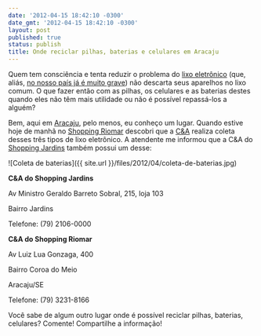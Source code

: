 ```yaml
---
date: '2012-04-15 18:42:10 -0300'
date_gmt: '2012-04-15 18:42:10 -0300'
layout: post
published: true
status: publish
title: Onde reciclar pilhas, baterias e celulares em Aracaju
---
```


Quem tem consciência e tenta reduzir o problema do [lixo eletrônico](http://ambiente.hsw.uol.com.br/lixo-eletronico.htm) (que, aliás, [no nosso país já é muito grave](http://www.estadao.com.br/noticias/vidae,brasil-e-o-campeao-do-lixo-eletronico-entre-emergentes,514495,0.htm)) não descarta seus aparelhos no lixo comum. O que fazer então com as pilhas, os celulares e as baterias destes quando eles não têm mais utilidade ou não é possível repassá-los a alguém?

Bem, aqui em [Aracaju](http://maps.google.com/maps/place?q=aracaju), pelo menos, eu conheço um lugar. Quando estive hoje de manhã no [Shopping Riomar](http://www.riomararacaju.com.br/) descobri que a [C&A](http://www.cea.com.br/) realiza coleta desses três tipos de lixo eletrônico. A atendente me informou que a C&A do [Shopping Jardins](http://www.shoppingjardins.com.br/) também possui um desse:

![Coleta de baterias]({{ site.url }}/files/2012/04/coleta-de-baterias.jpg)

**C&A do Shopping Jardins**

Av Ministro Geraldo Barreto Sobral, 215, loja 103

Bairro Jardins

Telefone: (79) 2106-0000

**C&A do Shopping Riomar**

Av Luiz Lua Gonzaga, 400

Bairro Coroa do Meio

Aracaju/SE

Telefone: (79) 3231-8166

Você sabe de algum outro lugar onde é possível reciclar pilhas, baterias, celulares? Comente! Compartilhe a informação!